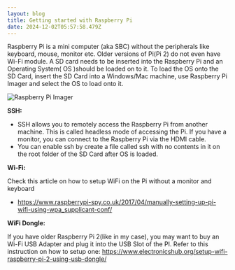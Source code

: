 ```yaml
---
layout: blog
title: Getting started with Raspberry Pi
date: 2024-12-02T05:57:58.479Z
---
```

R﻿aspberry Pi is a mini computer (aka SBC) without the peripherals like keyboard, mouse, monitor etc. Older versions of Pi(Pi 2) do not even have Wi-Fi module. A SD card needs to be inserted into the Raspberry Pi and an Operating System( OS )should be loaded on to it. To load the OS onto the SD Card, insert the SD Card into a Windows/Mac machine, use Raspberry Pi Imager and select the OS to load onto it. 

![R﻿aspberry Pi Imager](/images/uploads/rpi_intro-e1583228263677.webp "R﻿aspberry Pi Imager")

**SSH:**

* S﻿SH allows you to remotely access the Raspberry Pi from another machine. This is called headless mode of accessing the Pi. If you have a monitor, you can connect to the Raspberry Pi via the HDMI cable.
* Y﻿ou can enable ssh by create a file called ssh with no contents in it on the root folder of the SD Card after OS is loaded. 

**W﻿i-Fi:**

C﻿heck this article on how to setup WiFi on the Pi without a monitor and keyboard

* https://www.raspberrypi-spy.co.uk/2017/04/manually-setting-up-pi-wifi-using-wpa_supplicant-conf/

**W﻿iFi Dongle:**

I﻿f you have older Raspberry Pi 2(like in my case), you may want to buy an Wi-Fi USB Adapter and plug it into the USB Slot of the PI. Refer to this instruction on how to setup one: https://www.electronicshub.org/setup-wifi-raspberry-pi-2-using-usb-dongle/
